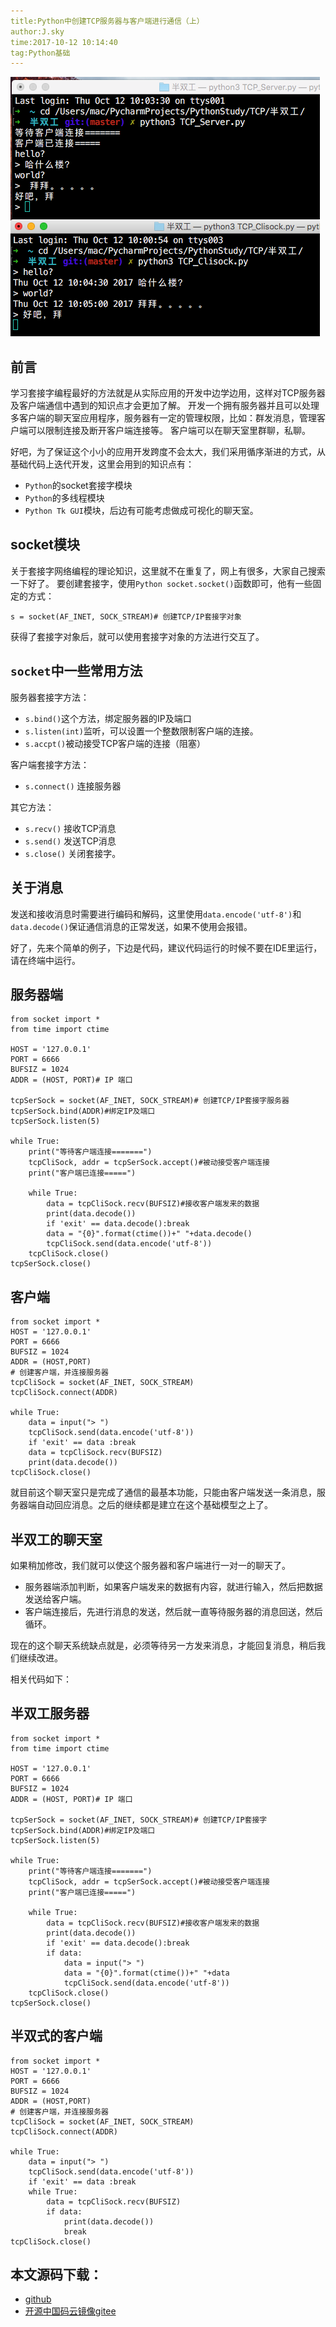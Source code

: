 ```yaml
---
title:Python中创建TCP服务器与客户端进行通信（上）
author:J.sky
time:2017-10-12 10:14:40
tag:Python基础
---
```


![输入图片说明](assets/images/media/upload/2017/10/Snip20171012_19.png)

## 前言
学习套接字编程最好的方法就是从实际应用的开发中边学边用，这样对TCP服务器及客户端通信中遇到的知识点才会更加了解。
开发一个拥有服务器并且可以处理多客户端的聊天室应用程序，服务器有一定的管理权限，比如：群发消息，管理客户端可以限制连接及断开客户端连接等。
客户端可以在聊天室里群聊，私聊。

好吧，为了保证这个小小的应用开发跨度不会太大，我们采用循序渐进的方式，从基础代码上迭代开发，这里会用到的知识点有：

+ `Python`的socket套接字模块
+ `Python`的多线程模块
+ `Python Tk GUI`模块，后边有可能考虑做成可视化的聊天室。

## socket模块
关于套接字网络编程的理论知识，这里就不在重复了，网上有很多，大家自己搜索一下好了。
要创建套接字，使用`Python socket.socket()`函数即可，他有一些固定的方式：

    s = socket(AF_INET, SOCK_STREAM)# 创建TCP/IP套接字对象

获得了套接字对象后，就可以使用套接字对象的方法进行交互了。

## `socket`中一些常用方法

服务器套接字方法：

+ `s.bind()`这个方法，绑定服务器的IP及端口
+ `s.listen(int)`监听，可以设置一个整数限制客户端的连接。
+ `s.accpt()`被动接受TCP客户端的连接（阻塞）

客户端套接字方法：

+ `s.connect()` 连接服务器

其它方法：

+ `s.recv()` 接收TCP消息
+ `s.send()` 发送TCP消息
+ `s.close()` 关闭套接字。

## 关于消息

发送和接收消息时需要进行编码和解码，这里使用`data.encode('utf-8')`和`data.decode()`保证通信消息的正常发送，如果不使用会报错。


好了，先来个简单的例子，下边是代码，建议代码运行的时候不要在IDE里运行，请在终端中运行。

## 服务器端

<pre><code>from socket import *
from time import ctime

HOST = '127.0.0.1'
PORT = 6666
BUFSIZ = 1024
ADDR = (HOST, PORT)# IP 端口

tcpSerSock = socket(AF_INET, SOCK_STREAM)# 创建TCP/IP套接字服务器
tcpSerSock.bind(ADDR)#绑定IP及端口
tcpSerSock.listen(5)

while True:
    print("等待客户端连接=======")
    tcpCliSock, addr = tcpSerSock.accept()#被动接受客户端连接
    print("客户端已连接=====")

    while True:
        data = tcpCliSock.recv(BUFSIZ)#接收客户端发来的数据
        print(data.decode())
        if 'exit' == data.decode():break
        data = "{0}".format(ctime())+" "+data.decode()
        tcpCliSock.send(data.encode('utf-8'))
    tcpCliSock.close()
tcpSerSock.close()</code></pre>

## 客户端

<pre><code>from socket import *
HOST = '127.0.0.1'
PORT = 6666
BUFSIZ = 1024
ADDR = (HOST,PORT)
# 创建客户端，并连接服务器
tcpCliSock = socket(AF_INET, SOCK_STREAM)
tcpCliSock.connect(ADDR)

while True:
    data = input("> ")
    tcpCliSock.send(data.encode('utf-8'))
    if 'exit' == data :break
    data = tcpCliSock.recv(BUFSIZ)
    print(data.decode())
tcpCliSock.close()</code></pre>


就目前这个聊天室只是完成了通信的最基本功能，只能由客户端发送一条消息，服务器端自动回应消息。之后的继续都是建立在这个基础模型之上了。

## 半双工的聊天室

如果稍加修改，我们就可以使这个服务器和客户端进行一对一的聊天了。

+ 服务器端添加判断，如果客户端发来的数据有内容，就进行输入，然后把数据发送给客户端。
+ 客户端连接后，先进行消息的发送，然后就一直等待服务器的消息回送，然后循环。

现在的这个聊天系统缺点就是，必须等待另一方发来消息，才能回复消息，稍后我们继续改进。

相关代码如下：

## 半双工服务器

<pre><code>from socket import *
from time import ctime

HOST = '127.0.0.1'
PORT = 6666
BUFSIZ = 1024
ADDR = (HOST, PORT)# IP 端口

tcpSerSock = socket(AF_INET, SOCK_STREAM)# 创建TCP/IP套接字
tcpSerSock.bind(ADDR)#绑定IP及端口
tcpSerSock.listen(5)

while True:
    print("等待客户端连接=======")
    tcpCliSock, addr = tcpSerSock.accept()#被动接受客户端连接
    print("客户端已连接=====")

    while True:
        data = tcpCliSock.recv(BUFSIZ)#接收客户端发来的数据
        print(data.decode())
        if 'exit' == data.decode():break
        if data:
            data = input("> ")
            data = "{0}".format(ctime())+" "+data
            tcpCliSock.send(data.encode('utf-8'))
    tcpCliSock.close()
tcpSerSock.close()</code></pre>

## 半双式的客户端

<pre><code>from socket import *
HOST = '127.0.0.1'
PORT = 6666
BUFSIZ = 1024
ADDR = (HOST,PORT)
# 创建客户端，并连接服务器
tcpCliSock = socket(AF_INET, SOCK_STREAM)
tcpCliSock.connect(ADDR)

while True:
    data = input("> ")
    tcpCliSock.send(data.encode('utf-8'))
    if 'exit' == data :break
    while True:
        data = tcpCliSock.recv(BUFSIZ)
        if data:
            print(data.decode())
            break
tcpCliSock.close()</code></pre>

## 本文源码下载：

+ [github](https://github.com/bosichong/17python.com/tree/master/TCP)
+ [开源中国码云镜像gitee](https://gitee.com/J_Sky/17python.com/tree/master/TCP)